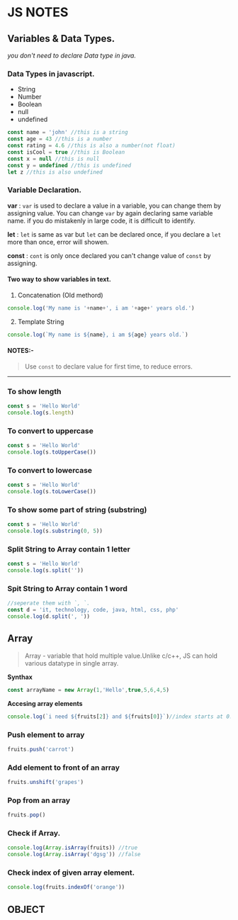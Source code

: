 # JS NOTES

## Variables & Data Types.

*you don't need to declare Data type in java.*

### Data Types in javascript.
- String
- Number
- Boolean
- null
- undefined
```javascript
const name = 'john' //this is a string
const age = 43 //this is a number
const rating = 4.6 //this is also a number(not float)
const isCool = true //this is Boolean
const x = null //this is null
const y = undefined //this is undefined
let z //this is also undefined
```
### Variable Declaration.

**var** : `var` is used to declare a value in a variable, you can change them by assigning value.
          You can change `var` by again declaring same variable name.
          if you do mistakenly in large code, it is difficult to identify.

**let** : `let` is same as var but `let` can be declared once, if you declare a `let` more than once, error will showen.

**const** : `cont` is only once declared you can't change value of `const` by assigning.

#### Two way to show variables in text.

1. Concatenation (Old methord)
```javascript
console.log('My name is '+name+', i am '+age+' years old.')
```
2. Template String
```javascript
console.log(`My name is ${name}, i am ${age} years old.`)
```

#### NOTES:-

>Use `const` to declare value for first time, to reduce errors.
---

### To show length

```javascript
const s = 'Hello World'
console.log(s.length)
```
### To convert to uppercase
```javascript
const s = 'Hello World'
console.log(s.toUpperCase())
```
### To convert to lowercase
```javascript
const s = 'Hello World'
console.log(s.toLowerCase())
```
### To show some part of string (substring)
```javascript
const s = 'Hello World'
console.log(s.substring(0, 5))
```
### Split String to Array contain 1 letter
```javascript
const s = 'Hello World'
console.log(s.split(''))
```
### Spit String to Array contain 1 word
```javascript
//seperate them with `, `.
const d = 'it, technology, code, java, html, css, php'
console.log(d.split(', '))
```
## Array

>Array - variable that hold multiple value.Unlike c/c++, JS can hold various datatype in single array.

**Synthax**

```javascript
const arrayName = new Array(1,'Hello',true,5,6,4,5)
```
**Accesing array elements**

```javascript
console.log(`i need ${fruits[2]} and ${fruits[0]}`)//index starts at 0.
```

### Push element to array

```javascript
fruits.push('carrot')
```

### Add element to front of an array

```javascript
fruits.unshift('grapes')
```

### Pop from an array

```javascript
fruits.pop()
```

### Check if Array.

```javascript
console.log(Array.isArray(fruits)) //true
console.log(Array.isArray('dgsg')) //false
```

### Check index of given array element.

```javascript
console.log(fruits.indexOf('orange'))
```
## OBJECT
